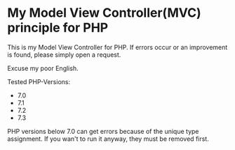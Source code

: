 # My Model View Controller(MVC) principle for PHP

This is my Model View Controller for PHP.
If errors occur or an improvement is found, please simply open a request.

Excuse my poor English.

Tested PHP-Versions:
- 7.0
- 7.1
- 7.2
- 7.3

PHP versions below 7.0 can get errors because of the unique type assignment.
If you wan't to run it anyway, they must be removed first.
